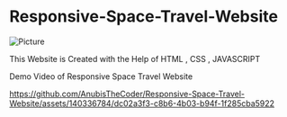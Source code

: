 # Responsive-Space-Travel-Website


![Picture](https://github.com/AnubisTheCoder/Responsive-Space-Travel-Website/assets/140336784/5498fe02-cfc0-4633-a347-78e4a997b9d2)

This Website is Created with the Help of HTML , CSS , JAVASCRIPT

Demo Video of Responsive Space Travel Website



https://github.com/AnubisTheCoder/Responsive-Space-Travel-Website/assets/140336784/dc02a3f3-c8b6-4b03-b94f-1f285cba5922


